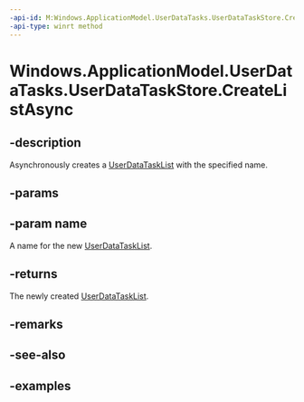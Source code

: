 ```yaml
---
-api-id: M:Windows.ApplicationModel.UserDataTasks.UserDataTaskStore.CreateListAsync(System.String)
-api-type: winrt method
---
```


<!-- Method syntax.
public IAsyncOperation<UserDataTaskList> UserDataTaskStore.CreateListAsync(String name)
-->

# Windows.ApplicationModel.UserDataTasks.UserDataTaskStore.CreateListAsync

## -description
Asynchronously creates a [UserDataTaskList](userdatatasklist.md) with the specified name.

## -params

## -param name
A name for the new [UserDataTaskList](userdatatasklist.md).

## -returns
The newly created [UserDataTaskList](userdatatasklist.md).

## -remarks

## -see-also

## -examples
